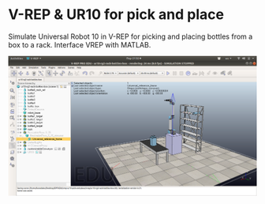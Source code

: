 V-REP & UR10 for pick and place
===============================

Simulate Universal Robot 10 in V-REP for picking and placing bottles from a box to a rack.
Interface VREP with MATLAB.

<p align="center">
    <img src="./vrep/scene1.png">
</p>